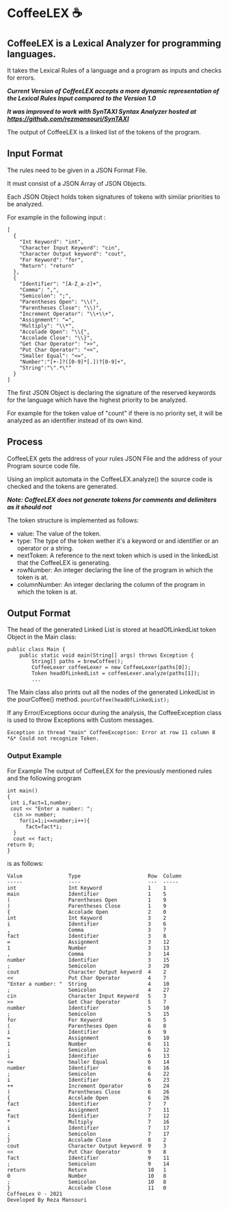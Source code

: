 # CoffeeLEX ☕
## CoffeeLEX is a Lexical Analyzer for programming languages.
It takes the Lexical Rules of a language and a program as inputs and checks for errors.

***Current Version of CoffeeLEX accepts a more dynamic representation of the Lexical Rules Input compared to the Version 1.0***

***It was improved to work with SynTAXI Syntax Analyzer hosted at https://github.com/rezmansouri/SynTAXI***

The output of CoffeeLEX is a linked list of the tokens of the program.

## Input Format

The rules need to be given in a JSON Format File.

It must consist of a JSON Array of JSON Objects.

Each JSON Object  holds token signatures of tokens with similar priorities to be analyzed.

For example in the following input :

```
[
  {
    "Int Keyword": "int",
    "Character Input Keyword": "cin",
    "Character Output keyword": "cout",
    "For Keyword": "for",
    "Return": "return"
  },
  {
    "Identifier": "[A-Z_a-z]+",
    "Comma": ",",
    "Semicolon": ";",
    "Parentheses Open": "\\(",
    "Parentheses Close": "\\)",
    "Increment Operator": "\\+\\+",
    "Assignment": "=",
    "Multiply": "\\*",
    "Accolade Open": "\\{",
    "Accolade Close": "\\}",
    "Get Char Operator": ">>",
    "Put Char Operator": "<<",
    "Smaller Equal": "<=",
    "Number":"[+-]?([0-9]*[.])?[0-9]+",
    "String":"\".*\""
  }
]
```

The first JSON Object is declaring the signature of the reserved keywords for the language which have the highest priority to be analyzed.

For example for the token value of "count" if there is no priority set, it will be analyzed as an identifier instead of its own kind.
## Process

CoffeeLEX gets the address of your rules JSON File and the address of your Program source code file.

Using an implicit automata in the CoffeeLEX.analyze() the source code is checked and the tokens are generated.

***Note: CoffeeLEX does not generate tokens for comments and delimiters as it should not***

The token structure is implemented as follows:

* value:         The value of the token.
* type:          The type of the token wether it's a keyword or and identifier or an operator or a string.
* nextToken:     A reference to the next token which is used in the linkedList that the CoffeeLEX is generating.
* rowNumber:     An integer declaring the line of the program in which the token is at.
* columnNumber:  An integer declaring the column of the program in which the token is at.

## Output Format

The head of the generated Linked List is stored at headOfLinkedList token Object in the Main class:

```
public class Main {
    public static void main(String[] args) throws Exception {
        String[] paths = brewCoffee();
        CoffeeLexer coffeeLexer = new CoffeeLexer(paths[0]);
        Token headOfLinkedList = coffeeLexer.analyze(paths[1]);
        ...
```
The Main class also prints out all the nodes of the generated LinkedList in the pourCoffee() method.
`
 pourCoffee(headOfLinkedList);
`

If any Error/Exceptions occur during the analysis, the CoffeeException class is used to throw Exceptions with Custom messages.

`
Exception in thread "main" CoffeeException: Error at row 11 column 8	*&*
Could not recognize Token.
`

### Output Example

For Example The output of CoffeeLEX for the previously mentioned rules and the following program
```
int main()
{
 int i,fact=1,number;
 cout << "Enter a number: ";
  cin >> number;
    for(i=1;i<=number;i++){
      fact=fact*i;
  }
  cout << fact;
return 0;
}
```
is as follows:
```
Value               Type                      Row  Column  
-----               ----                      ---  -----   
int                 Int Keyword               1    1       
main                Identifier                1    5       
(                   Parentheses Open          1    9       
)                   Parentheses Close         1    9       
{                   Accolade Open             2    0       
int                 Int Keyword               3    2       
i                   Identifier                3    6       
,                   Comma                     3    7       
fact                Identifier                3    8       
=                   Assignment                3    12      
1                   Number                    3    13      
,                   Comma                     3    14      
number              Identifier                3    15      
;                   Semicolon                 3    20      
cout                Character Output keyword  4    2       
<<                  Put Char Operator         4    7       
"Enter a number: "  String                    4    10      
;                   Semicolon                 4    27      
cin                 Character Input Keyword   5    3       
>>                  Get Char Operator         5    7       
number              Identifier                5    10      
;                   Semicolon                 5    15      
for                 For Keyword               6    5       
(                   Parentheses Open          6    8       
i                   Identifier                6    9       
=                   Assignment                6    10      
1                   Number                    6    11      
;                   Semicolon                 6    12      
i                   Identifier                6    13      
<=                  Smaller Equal             6    14      
number              Identifier                6    16      
;                   Semicolon                 6    22      
i                   Identifier                6    23      
++                  Increment Operator        6    24      
)                   Parentheses Close         6    26      
{                   Accolade Open             6    26      
fact                Identifier                7    7       
=                   Assignment                7    11      
fact                Identifier                7    12      
*                   Multiply                  7    16      
i                   Identifier                7    17      
;                   Semicolon                 7    17      
}                   Accolade Close            8    2       
cout                Character Output keyword  9    3       
<<                  Put Char Operator         9    8       
fact                Identifier                9    11      
;                   Semicolon                 9    14      
return              Return                    10   1       
0                   Number                    10   8       
;                   Semicolon                 10   8       
}                   Accolade Close            11   0       
CoffeeLex © - 2021
Developed By Reza Mansouri
```
